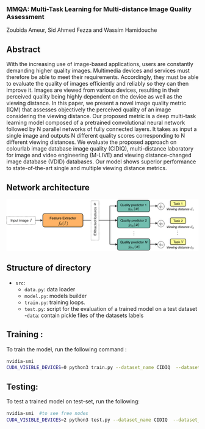 ### MMQA: Multi-Task Learning for Multi-distance Image Quality Assessment
Zoubida Ameur, Sid Ahmed Fezza and Wassim Hamidouche


## Abstract
With the increasing use of image-based applications, users are constantly demanding higher quality images. Multimedia devices and services must therefore be able to meet their requirements. Accordingly, they must be able to evaluate the quality of images efficiently and reliably so they can then improve it. Images are viewed from various devices, resulting in their perceived quality being highly dependent on the device as well as the viewing distance. In this paper, we present a novel image quality metric (IQM) that assesses objectively the perceived quality of an image considering the viewing distance. Our proposed metric is a deep multi-task learning model composed of a pretrained convolutional neural network followed by N parallel networks of fully connected layers. It takes as input a single image and outputs N different quality scores corresponding to N
different viewing distances. We evaluate the proposed approach on colourlab image database image quality (CIDIQ), multi-distance laboratory for image and video engineering (M-LIVE) and viewing distance-changed image database (VDID) databases. Our model shows superior performance to state-of-the-art single and multiple viewing distance metrics.

## Network architecture

![](MMQA.png)


## Structure of directory
- `src`: 
	- `data.py`: data loader
  - `model.py`: models builder
  - `train.py`: training loops.
  - `test.py`: script for the evaluation of a trained model on a test dataset
 -`data`: contain pickle files of the datasets labels


## Training : 
To train the model, run the following command :
```bash
nvidia-smi 
CUDA_VISIBLE_DEVICES=0 python3 train.py --dataset_name CIDIQ  --dataset_path path/to/dataset --batch_size 4 --epochs 30
```
## Testing:
To test a trained model on test-set, run the following:
```bash
nvidia-smi  #to see free nodes 
CUDA_VISIBLE_DEVICES=2 python3 test.py --dataset_name CIDIQ  --dataset_path path/to/dataset  --weights path/to/pretrained/model --num_patches 4
```

